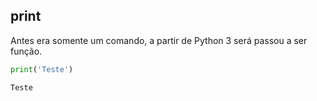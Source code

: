 ## print

Antes era somente um comando, a partir de Python 3 será passou a ser função.

```python
print('Teste')
```

```
Teste
```

